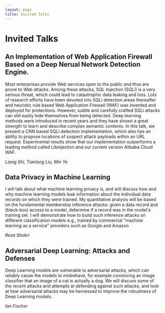 ```yaml
---
layout: page
title: Invited Talks
---
```


# Invited Talks

<a name='shi'></a>
## An Implementation of Web Application Firewall Based on a Deep Nerual Network Detection Engine.
Most enterprises provide Web services open to the public and thus are prone to Web attacks. Among these attacks, SQL Injection (SQLi) is a very serious threat, which could lead to catastrophic data leaking and loss. Lots of research efforts have been devoted into SQLi detection areas thereafter and heuristic rule based Web Application Firewall (WAF) was invented and deployed for protections. However, subtle and carefully crafted SQLi attacks can still easily hide themselves from being detected. Deep learning methods were introduced in recent years and they have shown a great strength to learn and describe complex semantic contents. In this talk, we present a CNN based SQLi detection implementation, which also has an ability to propose locations of suspect attack payloads within an URL request. Experimental results show that our implementation outperforms a leading method called Libinjection and our current version Alibaba Cloud WAF.

*Liang Shi, Tianlong Liu, Min Ye*


<a name='reza'></a>
## Data Privacy in Machine Learning

I will talk about what machine learning privacy is, and will discuss
how and why machine learning models leak information about the
individual data records on which they were trained. My quantitative
analysis will be based on the fundamental membership inference
attacks: given a data record and (black-box) access to a model,
determine if a record was in the model's training set. I will
demonstrate how to build such inference attacks on different
classification models e.g., trained by commercial "machine learning
as a service" providers such as Google and Amazon

*Reza Shokri*

<a name='ian'></a>
## Adversarial Deep Learning: Attacks and Defenses

Deep Learning models are vulnerable to adversarial attacks, which can reliably cause the models to misbehave, for example convincing an image classifier that an image of a cat is actually a dog.  We will discuss some of the recent attacks and attempts at defending against such attacks, and look at how adversarial attacks may be harnessed to improve the robustness of Deep Learning models.

*Ian Fischer*



